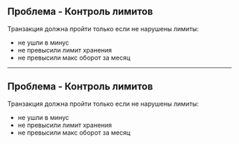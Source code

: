 ## Проблема - Контроль лимитов

Транзакция должна пройти только если не нарушены лимиты:
- не ушли в минус
- не превысили лимит хранения
- не превысили макс оборот за месяц

---

## Проблема - Контроль лимитов

Транзакция должна пройти только если не нарушены лимиты:
- не ушли в минус
- не превысили лимит хранения
- не превысили макс оборот за месяц
